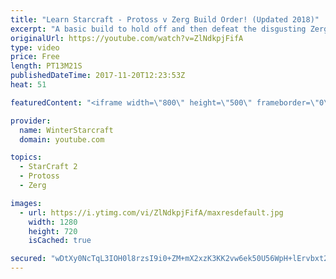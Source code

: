 ```yaml
---
title: "Learn Starcraft - Protoss v Zerg Build Order! (Updated 2018)"
excerpt: "A basic build to hold off and then defeat the disgusting Zerg! Meant for lower level players who have little direction, not for high level players looking for the dankest meta :) -- Watch live at https://www.twitch.tv/wintergaming"
originalUrl: https://youtube.com/watch?v=ZlNdkpjFifA
type: video
price: Free
length: PT13M21S
publishedDateTime: 2017-11-20T12:23:53Z
heat: 51

featuredContent: "<iframe width=\"800\" height=\"500\" frameborder=\"0\" src=\"https://www.youtube.com/embed/ZlNdkpjFifA\" allow=\"accelerometer; autoplay; encrypted-media; gyroscope; picture-in-picture\" allowfullscreen></iframe>"

provider:
  name: WinterStarcraft
  domain: youtube.com

topics:
  - StarCraft 2
  - Protoss
  - Zerg

images:
  - url: https://i.ytimg.com/vi/ZlNdkpjFifA/maxresdefault.jpg
    width: 1280
    height: 720
    isCached: true

secured: "wDtXy0NcTqL3IOH0l8rzsI9i0+ZM+mX2xzK3KK2vw6ek50U56WpH+lErvbxt2Gr9ndVAROFRWZZlRIhFG1nk5sym79S6/CMMUdGKkYizeDJR9fPse/9x0YN73oL+UO97za7juJTUB0ClEeLRPVCmIpjyZnbr2+xj6a0PUYPLPUVXdfgSxafzcvGNd2c+dSOTWvSQ12Q8vYz8uP9Za9s9mO5P8crLMDzDGwavX7vWOdtKpS8w96P9moUiO/Elas7+llxTL+4tfxe6EOV9E0vcDxodmj1IpgW35ILiulaQk0PcefwwY3Aga8pL5pXK+ObfJx30YOIL4s2VRelhuHEuRXIJJ+mZITz/IlwiugcCe0oB75tLpnaZ06C+BUump2edfLyh+BUB4SLF3az5IWMtXLkpUI4O2yJNccdjdLDdcik=;qa5Twr4Qg10yzb3ksUBoIQ=="
---
```


